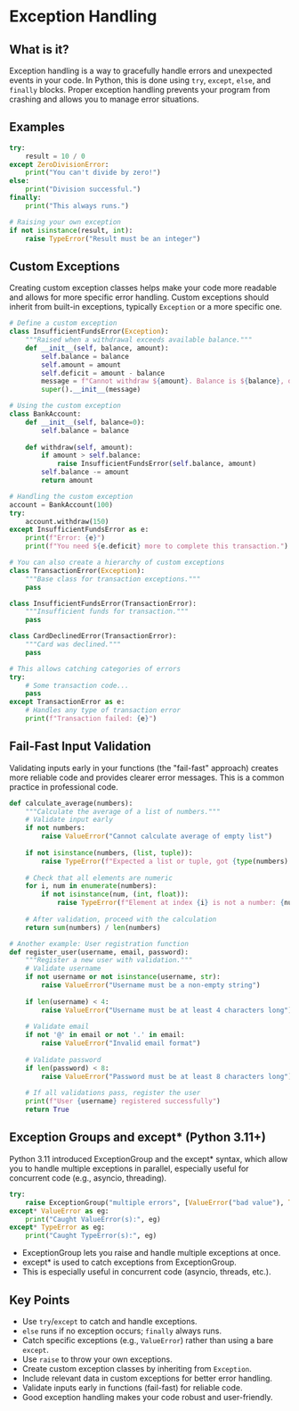 # Exception Handling

## What is it?

Exception handling is a way to gracefully handle errors and unexpected events in your code. In Python, this is done using `try`, `except`, `else`, and `finally` blocks. Proper exception handling prevents your program from crashing and allows you to manage error situations.

## Examples

```python
try:
    result = 10 / 0
except ZeroDivisionError:
    print("You can't divide by zero!")
else:
    print("Division successful.")
finally:
    print("This always runs.")

# Raising your own exception
if not isinstance(result, int):
    raise TypeError("Result must be an integer")
```

## Custom Exceptions

Creating custom exception classes helps make your code more readable and allows for more specific error handling. Custom exceptions should inherit from built-in exceptions, typically `Exception` or a more specific one.

```python
# Define a custom exception
class InsufficientFundsError(Exception):
    """Raised when a withdrawal exceeds available balance."""
    def __init__(self, balance, amount):
        self.balance = balance
        self.amount = amount
        self.deficit = amount - balance
        message = f"Cannot withdraw ${amount}. Balance is ${balance}, deficit: ${self.deficit}"
        super().__init__(message)

# Using the custom exception
class BankAccount:
    def __init__(self, balance=0):
        self.balance = balance
        
    def withdraw(self, amount):
        if amount > self.balance:
            raise InsufficientFundsError(self.balance, amount)
        self.balance -= amount
        return amount

# Handling the custom exception
account = BankAccount(100)
try:
    account.withdraw(150)
except InsufficientFundsError as e:
    print(f"Error: {e}")
    print(f"You need ${e.deficit} more to complete this transaction.")

# You can also create a hierarchy of custom exceptions
class TransactionError(Exception):
    """Base class for transaction exceptions."""
    pass

class InsufficientFundsError(TransactionError):
    """Insufficient funds for transaction."""
    pass

class CardDeclinedError(TransactionError):
    """Card was declined."""
    pass

# This allows catching categories of errors
try:
    # Some transaction code...
    pass
except TransactionError as e:
    # Handles any type of transaction error
    print(f"Transaction failed: {e}")
```

## Fail-Fast Input Validation

Validating inputs early in your functions (the "fail-fast" approach) creates more reliable code and provides clearer error messages. This is a common practice in professional code.

```python
def calculate_average(numbers):
    """Calculate the average of a list of numbers."""
    # Validate input early
    if not numbers:
        raise ValueError("Cannot calculate average of empty list")
    
    if not isinstance(numbers, (list, tuple)):
        raise TypeError(f"Expected a list or tuple, got {type(numbers).__name__}")
    
    # Check that all elements are numeric
    for i, num in enumerate(numbers):
        if not isinstance(num, (int, float)):
            raise TypeError(f"Element at index {i} is not a number: {num}")
    
    # After validation, proceed with the calculation
    return sum(numbers) / len(numbers)

# Another example: User registration function
def register_user(username, email, password):
    """Register a new user with validation."""
    # Validate username
    if not username or not isinstance(username, str):
        raise ValueError("Username must be a non-empty string")
    
    if len(username) < 4:
        raise ValueError("Username must be at least 4 characters long")
    
    # Validate email
    if not '@' in email or not '.' in email:
        raise ValueError("Invalid email format")
    
    # Validate password
    if len(password) < 8:
        raise ValueError("Password must be at least 8 characters long")
    
    # If all validations pass, register the user
    print(f"User {username} registered successfully")
    return True
```

## Exception Groups and except* (Python 3.11+)

Python 3.11 introduced ExceptionGroup and the except* syntax, which allow you to handle multiple exceptions in parallel, especially useful for concurrent code (e.g., asyncio, threading).

```python
try:
    raise ExceptionGroup("multiple errors", [ValueError("bad value"), TypeError("bad type")])
except* ValueError as eg:
    print("Caught ValueError(s):", eg)
except* TypeError as eg:
    print("Caught TypeError(s):", eg)
```

- ExceptionGroup lets you raise and handle multiple exceptions at once.
- except* is used to catch exceptions from ExceptionGroup.
- This is especially useful in concurrent code (asyncio, threads, etc.).

## Key Points

- Use `try`/`except` to catch and handle exceptions.
- `else` runs if no exception occurs; `finally` always runs.
- Catch specific exceptions (e.g., `ValueError`) rather than using a bare `except`.
- Use `raise` to throw your own exceptions.
- Create custom exception classes by inheriting from `Exception`.
- Include relevant data in custom exceptions for better error handling.
- Validate inputs early in functions (fail-fast) for reliable code.
- Good exception handling makes your code robust and user-friendly.
